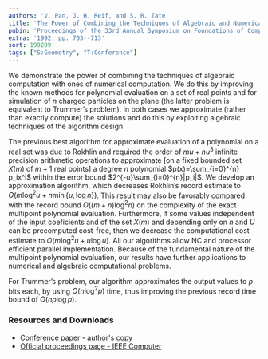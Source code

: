 ```yaml
---
authors: 'V. Pan, J. H. Reif, and S. R. Tate'
title: 'The Power of Combining the Techniques of Algebraic and Numerical Computing: Improved Approximate Multipoint Polynomial Evaluation and Improved Multipole Algorithms'
pubin: 'Proceedings of the 33rd Annual Symposium on Foundations of Computer Science (FOCS)'
extra: '1992, pp. 703--713'
sort: 199209
tags: ["S:Geometry", "T:Conference"]
---
```


We demonstrate the power of combining the techniques of algebraic
computation with ones of numerical computation. We do this by
improving the known methods for polynomial evaluation on a set of real
points and for simulation of $n$ charged particles on the plane (the
latter problem is equivalent to Trummer’s problem). In both cases we
approximate (rather than exactly compute) the solutions and do this by
exploiting algebraic techniques of the algorithm design.

The previous best algorithm for approximate evaluation of a polynomial
on a real set was due to Rokhlin and required the order of $mu + nu^3$
infinite precision arithmetic operations to approximate [on a fixed
bounded set $X(m)$ of $m + 1$ real points] a degree $n$ polynomial
$p(x)=\sum_{i=0}^{n} p_ix^i$
within the error bound $2^{-u}\sum_{i=0}^{n}|p_i|$. We develop an
approximation algorithm, which decreases Rokhlin’s record estimate to
$O(m\log^2 u + n \min \{u,\log n\})$. This result may also be favorably compared
with the record bound $O( (m + n) \log^2 n)$ on the complexity of the
exact multipoint polynomial evaluation. Furthermore, if some values
independent of the input coeficients and of the set $X(m)$ and depending
only on $n$ and $U$ can be precomputed cost-free, then we decrease the
computational cost estimate to $O(m \log^2 u + u \log u)$. All our
algorithms allow NC and processor efficient parallel
implementation. Because of the fundamental nature of the multipoint
polynomial evaluation, our results have further applications to
numerical and algebraic computational problems.

For Trummer’s problem, our algorithm approximates the output values to
$p$ bits each, by using $O(n \log^2 p)$ time, thus improving the previous
record time bound of $O(np\log p)$.

### Resources and Downloads

* [Conference paper - author's copy](/publications/1992-NBody-PanReifTate.pdf)
* [Official proceedings page - IEEE Computer](https://doi.ieeecomputersociety.org/10.1109/SFCS.1992.267780)



